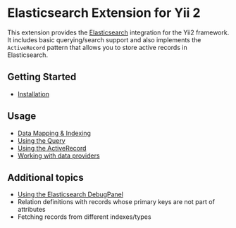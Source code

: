 Elasticsearch Extension for Yii 2
=================================

This extension provides the [Elasticsearch](https://www.elastic.co/products/elasticsearch) integration for the Yii2 framework.
It includes basic querying/search support and also implements the `ActiveRecord` pattern that allows you to store active
records in Elasticsearch.

Getting Started
---------------

* [Installation](installation.md)

Usage
----- 
* [Data Mapping & Indexing](mapping-indexing.md)
* [Using the Query](usage-query.md)
* [Using the ActiveRecord](usage-ar.md)
* [Working with data providers](usage-data-providers.md)

Additional topics
-----------------

* [Using the Elasticsearch DebugPanel](topics-debug.md)
* Relation definitions with records whose primary keys are not part of attributes
* Fetching records from different indexes/types
